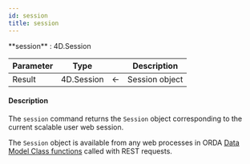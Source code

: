 ```yaml
---
id: session
title: session
---
```


<!-- REF #_command_.session.Syntax -->**session** : 4D.Session<!-- END REF -->


<!-- REF #_command_.session.Params -->
|Parameter|Type||Description|
|---------|--- |:---:|------|
|Result|4D.Session|<-|Session object|
<!-- END REF -->


#### Description

The `session` command <!-- REF #_command_.session.Summary -->returns the `Session` object corresponding to the current scalable user web session<!-- END REF -->.

The `Session` object is available from any web processes in ORDA [Data Model Class functions](../../orda/data-model.md) called with REST requests.



